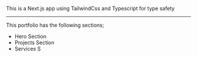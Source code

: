 This is a Next.js app using TailwindCss and Typescript for type safety

---
This portfolio has the following sections;

- Hero Section
- Projects Section
- Services S
